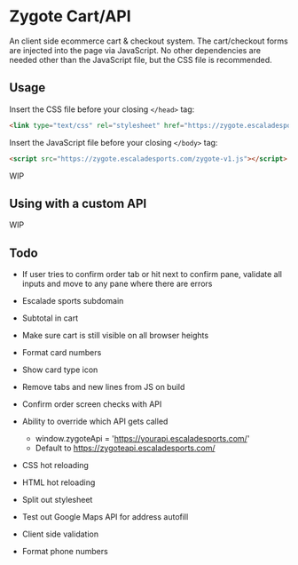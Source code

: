 # Zygote Cart/API

An client side ecommerce cart & checkout system. The cart/checkout forms are injected into the page via JavaScript. No other dependencies are needed other than the JavaScript file, but the CSS file is recommended.

## Usage

Insert the CSS file before your closing `</head>` tag:
```html
<link type="text/css" rel="stylesheet" href="https://zygote.escaladesports.com/zygote-v1.css">
```

Insert the JavaScript file before your closing `</body>` tag:
```html
<script src="https://zygote.escaladesports.com/zygote-v1.js"></script>
```

WIP

## Using with a custom API

WIP

## Todo
- If user tries to confirm order tab or hit next to confirm pane, validate all inputs and move to any pane where there are errors
- Escalade sports subdomain
- Subtotal in cart
- Make sure cart is still visible on all browser heights
- Format card numbers
- Show card type icon
- Remove tabs and new lines from JS on build
- Confirm order screen checks with API
- Ability to override which API gets called
	+ window.zygoteApi = 'https://yourapi.escaladesports.com/'
	+ Default to https://zygoteapi.escaladesports.com/

- CSS hot reloading
- HTML hot reloading
- Split out stylesheet
- Test out Google Maps API for address autofill
- Client side validation
- Format phone numbers
